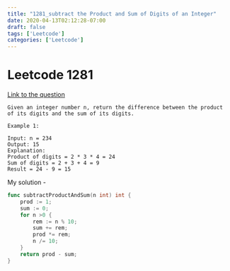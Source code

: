 ```yaml
---
title: "1281_subtract the Product and Sum of Digits of an Integer"
date: 2020-04-13T02:12:28-07:00
draft: false
tags: ['Leetcode']
categories: ['Leetcode']
---
```

# Leetcode 1281
[Link to the question](https://leetcode.com/problems/subtract-the-product-and-sum-of-digits-of-an-integer/ "Subtract the Product and Sum of Digits of an Integer")
```
Given an integer number n, return the difference between the product of its digits and the sum of its digits.

Example 1:

Input: n = 234
Output: 15 
Explanation: 
Product of digits = 2 * 3 * 4 = 24 
Sum of digits = 2 + 3 + 4 = 9 
Result = 24 - 9 = 15
```

My solution - 
```go
func subtractProductAndSum(n int) int {
    prod := 1;
    sum := 0;
    for n >0 {
        rem := n % 10;
        sum += rem;
        prod *= rem;
        n /= 10;
    }
    return prod - sum;
}
```